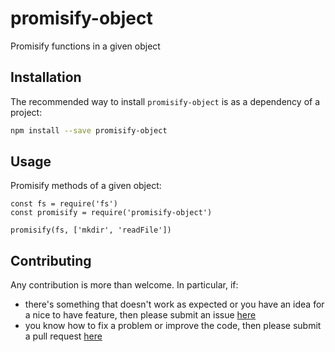 # promisify-object

Promisify functions in a given object

## Installation

The recommended way to install `promisify-object` is as a dependency of a project:

```bash
npm install --save promisify-object
```

## Usage

Promisify methods of a given object:

```node
const fs = require('fs')
const promisify = require('promisify-object')

promisify(fs, ['mkdir', 'readFile'])
```

## Contributing

Any contribution is more than welcome. In particular, if:

- there's something that doesn't work as expected or you have an idea for a nice to have feature, then please submit an issue [here](https://github.com/jcollado/promisify-object/issues/new)
- you know how to fix a problem or improve the code, then please submit a pull request [here](https://github.com/jcollado/promisify-object/compare)
